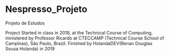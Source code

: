 # Nespresso_Projeto
Projeto de Estudos
<!-- English version -->
Project Started in class in 2018, at the Technical Course of Computing, ministered by Professor Ricardo at CTECCAMP (Technical Course School of Campinas), São Paulo, Brazil.
Finished by HolandaDEV(Renan Douglas Sousa Holanda) in 2019
